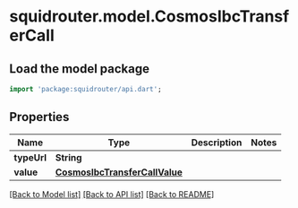 # squidrouter.model.CosmosIbcTransferCall

## Load the model package
```dart
import 'package:squidrouter/api.dart';
```

## Properties
Name | Type | Description | Notes
------------ | ------------- | ------------- | -------------
**typeUrl** | **String** |  | 
**value** | [**CosmosIbcTransferCallValue**](CosmosIbcTransferCallValue.md) |  | 

[[Back to Model list]](../README.md#documentation-for-models) [[Back to API list]](../README.md#documentation-for-api-endpoints) [[Back to README]](../README.md)


